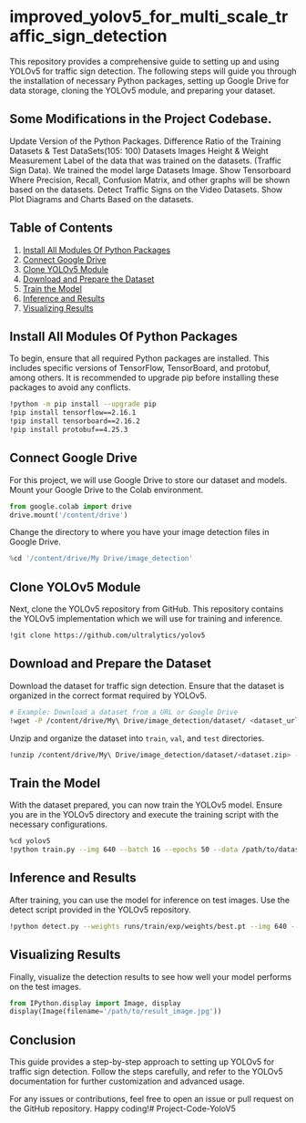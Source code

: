 # improved_yolov5_for_multi_scale_traffic_sign_detection

This repository provides a comprehensive guide to setting up and using YOLOv5 for traffic sign detection. The following steps will guide you through the installation of necessary Python packages, setting up Google Drive for data storage, cloning the YOLOv5 module, and preparing your dataset.

## Some Modifications in the Project Codebase.
Update Version of the Python Packages.
Difference Ratio of the Training Datasets & Test DataSets(105: 100)
Datasets Images Height & Weight Measurement
Label of the data that was trained on the datasets. (Traffic Sign Data).
We trained the model large Datasets Image.
Show Tensorboard Where Precision, Recall, Confusion Matrix, and other graphs
will be shown based on the datasets.
Detect Traffic Signs on the Video Datasets.
Show Plot Diagrams and Charts Based on the datasets.


## Table of Contents

1. [Install All Modules Of Python Packages](#install-all-modules-of-python-packages)
2. [Connect Google Drive](#connect-google-drive)
3. [Clone YOLOv5 Module](#clone-yolov5-module)
4. [Download and Prepare the Dataset](#download-and-prepare-the-dataset)
5. [Train the Model](#train-the-model)
6. [Inference and Results](#inference-and-results)
7. [Visualizing Results](#visualizing-results)

## Install All Modules Of Python Packages

To begin, ensure that all required Python packages are installed. This includes specific versions of TensorFlow, TensorBoard, and protobuf, among others. It is recommended to upgrade pip before installing these packages to avoid any conflicts.

```sh
!python -m pip install --upgrade pip
!pip install tensorflow==2.16.1
!pip install tensorboard==2.16.2
!pip install protobuf==4.25.3
```

## Connect Google Drive

For this project, we will use Google Drive to store our dataset and models. Mount your Google Drive to the Colab environment.

```python
from google.colab import drive
drive.mount('/content/drive')
```

Change the directory to where you have your image detection files in Google Drive.

```python
%cd '/content/drive/My Drive/image_detection'
```

## Clone YOLOv5 Module

Next, clone the YOLOv5 repository from GitHub. This repository contains the YOLOv5 implementation which we will use for training and inference.

```sh
!git clone https://github.com/ultralytics/yolov5
```

## Download and Prepare the Dataset

Download the dataset for traffic sign detection. Ensure that the dataset is organized in the correct format required by YOLOv5.

```sh
# Example: Download a dataset from a URL or Google Drive
!wget -P /content/drive/My\ Drive/image_detection/dataset/ <dataset_url>
```

Unzip and organize the dataset into `train`, `val`, and `test` directories.

```sh
!unzip /content/drive/My\ Drive/image_detection/dataset/<dataset.zip> -d /content/drive/My\ Drive/image_detection/dataset/
```

## Train the Model

With the dataset prepared, you can now train the YOLOv5 model. Ensure you are in the YOLOv5 directory and execute the training script with the necessary configurations.

```sh
%cd yolov5
!python train.py --img 640 --batch 16 --epochs 50 --data /path/to/dataset.yaml --weights yolov5s.pt
```

## Inference and Results

After training, you can use the model for inference on test images. Use the detect script provided in the YOLOv5 repository.

```sh
!python detect.py --weights runs/train/exp/weights/best.pt --img 640 --conf 0.25 --source /path/to/test/images
```

## Visualizing Results

Finally, visualize the detection results to see how well your model performs on the test images.

```python
from IPython.display import Image, display
display(Image(filename='/path/to/result_image.jpg'))
```

## Conclusion

This guide provides a step-by-step approach to setting up YOLOv5 for traffic sign detection. Follow the steps carefully, and refer to the YOLOv5 documentation for further customization and advanced usage.

For any issues or contributions, feel free to open an issue or pull request on the GitHub repository. Happy coding!# Project-Code-YoloV5
